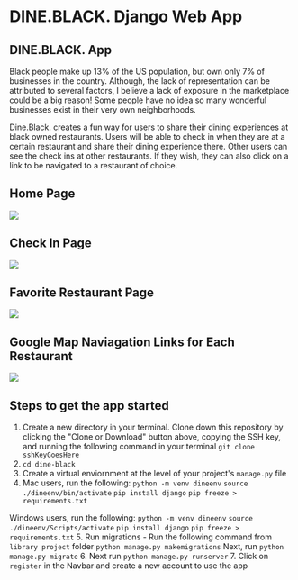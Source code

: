 # DINE.BLACK. Django Web App

## DINE.BLACK. App

Black people make up 13% of the US population, but own only 7% of businesses in the country. Although, the lack of representation can be attributed to several factors, I believe a lack of exposure in the marketplace could be a big reason! Some people have no idea so many wonderful businesses exist in their very own neighborhoods.

Dine.Black. creates a fun way for users to share their dining experiences at black owned restaurants. Users will be able to check in when they are at a certain restaurant and share their dining experience there. Other users can see the check ins at other restaurants. If they wish, they can also click on a link to be navigated to a restaurant of choice.

## Home Page

![](https://i.imgur.com/7kNdBZG.png)

## Check In Page
![](https://i.imgur.com/KNyJ87p.png)

## Favorite Restaurant Page
![](https://i.imgur.com/aZKh9zK.png)

## Google Map Naviagation Links for Each Restaurant
![](https://i.imgur.com/KBYwfbv.png)
## Steps to get the app started

1. Create a new directory in your terminal. Clone down this repository by clicking the "Clone or Download" button above, copying the SSH key, and running the following command in your terminal `git clone sshKeyGoesHere`
2. `cd dine-black` 
3. Create a virtual enviornment at the level of your project's `manage.py` file
4. Mac users, run the following:
`python -m venv dineenv`
`source ./dineenv/bin/activate`
`pip install django`
`pip freeze > requirements.txt`

Windows users, run the following:
`python -m venv dineenv`
`source ./dineenv/Scripts/activate`
`pip install django`
`pip freeze > requirements.txt`
5. Run migrations - Run the following command from `library project` folder `python manage.py makemigrations` 
Next, run `python manage.py migrate`
6. Next run `python manage.py runserver`
7. Click on `register` in the Navbar and create a new account to use the app